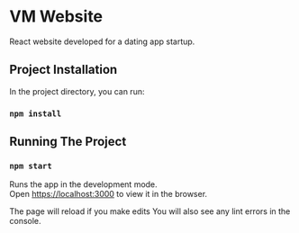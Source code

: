 # VM Website
React website developed for a dating app startup.

## Project Installation

In the project directory, you can run:

### `npm install`

## Running The Project

### `npm start`
Runs the app in the development mode.\
Open [https://localhost:3000](http://localhost:300) to view it in the browser.

The page will reload if you make edits 
You will also see any lint errors in the console.
